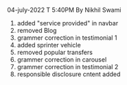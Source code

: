 
04-july-2022 T 5:40PM By Nikhil Swami
1. added "service provided" in navbar
2. removed Blog
3. grammer correction in testimonial 1
4. added sprinter vehicle
5. removed popular transfers
6. grammer correction in carousel
7. grammer correction in testimonial 2
8. responsible disclosure cntent added